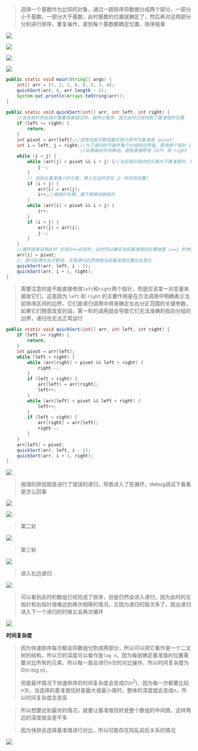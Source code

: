 
>选择一个基数作为比较的对象，通过一趟排序将数据分成两个部分，一部分小于基数，一部分大于基数，此时基数的位置就确定了，然后再对这两部分分别进行排序，重复操作，直到每个基数都确定位置，排序结束

![](images/快速排序/3eadbcc8e78529242f50173f4cb30003_720.png)

![](images/快速排序/afd16200a8240a7eb04d16701645786c_720.png)

![](images/快速排序/876e892ba185dfeeb623196e91e8195e_720.png)

![](images/快速排序/3d9639d7cb2348906a1a3753b0822325_720.png)

```java
public static void main(String[] args) {  
    int[] arr = {7, 2, 1, 6, 8, 5, 3, 4};  
    quickSort(arr, 0, arr.length - 1);  
    System.out.println(Arrays.toString(arr));  
}  
  
public static void quickSort(int[] arr, int left, int right) {  
    //当左指针和右指针重叠或者超过时，就终止程序，因为此时已经找到了基准值的位置  
    if (left >= right) {  
        return;  
    }  
    int pivot = arr[left];//选取当前子数组最左侧元素作为基准值（pivot）  
    int i = left, j = right;//为了递归时不破坏每个分组的边界值，使用两个指针 i 和 j，
						    //从两端向中间移动，避免直接修改 left 和 right  
    while (i < j) {  
        while (arr[j] > pivot && i < j) {//当右指针指向的元素大于基准值时，将右指针左移 
            j--;  
        }  
        // 找到比基准值小的元素，填入左边的空位（i 所在的位置）  
        if (i < j) {  
            arr[i] = arr[j];  
            i++;//做指针右移，接下来移动做指针  
        }  
        while (arr[i] < pivot && i < j) {  
            i++;  
        }  
        if (i < j) {  
            arr[j] = arr[i];  
            j--;  
        }  
    }  
    //循环结束证明此时 左指针==右指针，此时可以确定当前基准值的位置就是 i==j 的地方  
    arr[i] = pivot;  
    // 递归处理左右子数组，注意递归边界根据当前基准值位置动态变化  
    quickSort(arr, left, i - 1);  
    quickSort(arr, i + 1, right);  
}
```

>需要注意的是不能直接修改`left`和`right`两个指针，而是应该拿一对变量来接收它们，这是因为 `left` 和 `right` 的主要作用是在方法调用中明确表示当前排序区间的边界，它们是递归调用中用来确定左右分区范围的关键参数，如果它们随意改变的话，第一轮的调用就会导致它们无法准确的指向分组的边界，递归也无法正常运行

```java
public static void quickSort(int[] arr, int left, int right) {  
    if (left >= right) {  
        return;  
    }  
    int pivot = arr[left];
    while (left < right) {  
        while (arr[right] > pivot && left < right) {
            right--;  
        }  
        if (left < right) {  
            arr[left] = arr[right];  
            left++; 
        }  
        while (arr[left] < pivot && left < right) {  
            left++;  
        }  
        if (left < right) {  
            arr[right] = arr[left];  
            right--;  
        }  
    }   
    arr[left] = pivot;   
    quickSort(arr, left, i - 1);  
    quickSort(arr, i + 1, right);  
}
```

![](images/快速排序/file-20250417171411.png)

>报错的原因就是进行了错误的递归，导致进入了死循环，debug调试下看看是怎么回事

![](images/快速排序/file-20250417171735.png)

![](images/快速排序/file-20250417171922.png)

>第二轮

![](images/快速排序/file-20250417172109.png)

>第三轮

![](images/快速排序/file-20250417172258.png)

>进入右边递归

![](images/快速排序/file-20250417172355.png)

>可以看到此时的数组已经完成了排序，但是仍然会进入递归，因为此时的左指针和右指针很难达到再次相等的情况，又因为递归的层次多了，跳出递归进入下一个递归的时候又会再次循环

![](images/快速排序/file-20250417172659.png)


**时间复杂度**

>因为快速排序每次都会将数组分割成两部分，所以可以把它看作是一个二叉树的结构，所以它的深度可以看作是`log n`，因为每层确定基准值的位置需要对比所有的元素，所以每一层会进行n次的对比操作，所以时间复杂度为O(n·log n)，
>
>但是最坏情况下快速排序的时间复杂度会变成O(n<sup>2</sup>)，因为每一次都要比较n次，当选择的基准值恰好是最大或最小值时，整体的深度就会变成n，所以时间复杂度会变高

>所以想要达到最优的情况，就要让基准值恰好是整个数组的中间值，这样两边的深度就会差不多

>因为快排会选择基准值进行对比，所以可能存在捣乱前后关系的情况

![](images/快速排序/eeec82dca8d53d750d7f2d249c1b31ae_720.png)